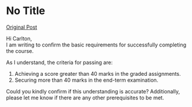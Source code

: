 # No Title

[Original Post](https://discourse.onlinedegree.iitm.ac.in/t/169807/1)

<p>Hi Carlton,<br>
I am writing to confirm the basic requirements for successfully completing the course.</p>
<p>As I understand, the criteria for passing are:</p>
<ol>
<li>Achieving a score greater than 40 marks in the graded assignments.</li>
<li>Securing more than 40 marks in the end-term examination.</li>
</ol>
<p>Could you kindly confirm if this understanding is accurate? Additionally, please let me know if there are any other prerequisites to be met.</p>